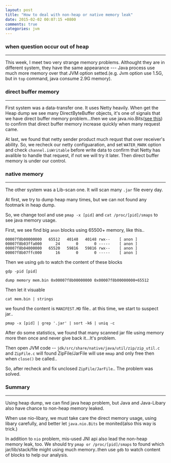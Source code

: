```yaml
---
layout: post
title: "How to deal with non-heap or native memory leak"
date: 2015-02-02 00:07:15 +0800
comments: true
categories: jvm 
---
```


### when question occur out of heap
---
This week, I meet two very strange memory problems. Althought they are in different system, they have the same appearance --- Java process use much more memory over that JVM option setted.(e.g. Jvm option use 1.5G, but in `top` command, java consume 2.9G memory).

### direct buffer memory
---

First system was a data-transfer one. It uses Netty heavily. When get the Heap dump we see many DirectByteBuffer objects, it's one of signals that we have direct buffer memory problem...then we use java.nio.Bits([see this](http://stackoverflow.com/questions/3908520/looking-up-how-much-direct-buffer-memory-is-available-to-java)) to confirm that direct buffer memory increase quickly when many request came.

At last, we found that netty sender product much requst that over receiver's ability. So, we recheck our netty configuaration, and set `WATER_MARK` option and check `channel.isWritable` before write data to confirm that Netty has avalible to handle that request, if not we will try it later. Then direct buffer memory is under our control.

### native memory
---

The other system was a Lib-scan one. It will scan many `.jar` file every day.

At first, we try to dump heap many times, but we can not found any footmark in heap dump.

So, we change tool and use `pmap -x [pid]` and `cat /proc/[pid]/smaps` to see java memory usage.

First, we see find big `anon` blocks using 65500+ memory, like this..

    00007f8b00000000   65512   40148   40148 rwx--    [ anon ]
    00007f8b03ffa000      24       0       0 -----    [ anon ]
    00007f8b04000000   65520   59816   59816 rwx--    [ anon ]
    00007f8b07ffc000      16       0       0 -----    [ anon ]
    
   
Then we using `gdb` to watch the content of these blocks

    gdp -pid [pid]
    
    dump memory mem.bin 0x00007f8b00000000 0x00007f8b00000000+65512
    
Then let it visuable

    cat mem.bin | strings
    
we found the content is `MANIFEST.MD` file.. at this time, we start to suspect jar..


    pmap -x [pid] | grep '.jar' | sort -k6 | uniq -c
    
After do some statistics,  we found that many scanned jar file using memory more then once and never give back it...It's problem.

Then open JVM code -- `jdk/src/share/native/java/util/zip/zip_util.c` and `ZipFile.c` will found ZipFile/JarFile will use `mmap` and only free then when `close()` be called..

So, after recheck and fix unclosed `ZipFile/JarFile`.. The problem was solved.


### Summary
---

Using heap dump, we can find java heap problem, but Java and Java-Libary also have chance to non-heap memory leaked. 

When use nio-libary, we must take care the direct memory usage, using libary carefully, and better let `java.nio.Bits` be monited(also this way is trick.)

In addition to `nio` problem, mis-used JNI api also lead the non-heap memory leak, too. We should try `pmap or /proc/[pid]/smaps` to found which jar/lib/stack/file might using much memory..then use `gdb` to watch content of blocks to help our analysis.